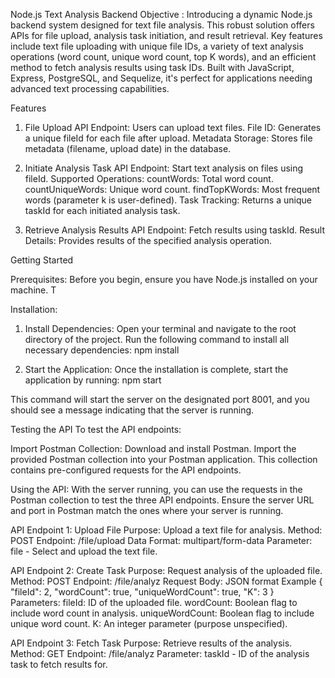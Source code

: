 Node.js Text Analysis Backend
Objective : 
Introducing a dynamic Node.js backend system designed for text file analysis. This robust solution offers APIs for file upload, analysis task initiation, and result retrieval. Key features include text file uploading with unique file IDs, a variety of text analysis operations (word count, unique word count, top K words), and an efficient method to fetch analysis results using task IDs. Built with JavaScript, Express, PostgreSQL, and Sequelize, it's perfect for applications needing advanced text processing capabilities.

Features
1. File Upload
API Endpoint: Users can upload text files.
File ID: Generates a unique fileId for each file after upload.
Metadata Storage: Stores file metadata (filename, upload date) in the database.

2. Initiate Analysis Task
API Endpoint: Start text analysis on files using fileId.
Supported Operations:
countWords: Total word count.
countUniqueWords: Unique word count.
findTopKWords: Most frequent words (parameter k is user-defined).
Task Tracking: Returns a unique taskId for each initiated analysis task.

3. Retrieve Analysis Results
API Endpoint: Fetch results using taskId.
Result Details: Provides results of the specified analysis operation.

Getting Started

Prerequisites:
Before you begin, ensure you have Node.js installed on your machine. T

Installation:

1. Install Dependencies: Open your terminal and navigate to the root directory of the project. Run the following command to install all necessary dependencies:
npm install

2. Start the Application: Once the installation is complete, start the application by running:
npm start

This command will start the server on the designated port 8001, and you should see a message indicating that the server is running.


Testing the API
To test the API endpoints:

Import Postman Collection: Download and install Postman. Import the provided Postman collection into your Postman application. This collection contains pre-configured requests for the API endpoints.

Using the API: With the server running, you can use the requests in the Postman collection to test the three API endpoints. Ensure the server URL and port in Postman match the ones where your server is running.

API Endpoint 1: Upload File
Purpose: Upload a text file for analysis.
Method: POST
Endpoint: /file/upload
Data Format: multipart/form-data
Parameter: file - Select and upload the text file.

API Endpoint 2: Create Task
Purpose: Request analysis of the uploaded file.
Method: POST
Endpoint: /file/analyz
Request Body: JSON format
Example
{
    "fileId": 2,
    "wordCount": true,
    "uniqueWordCount": true,
    "K": 3
}
Parameters:
fileId: ID of the uploaded file.
wordCount: Boolean flag to include word count in analysis.
uniqueWordCount: Boolean flag to include unique word count.
K: An integer parameter (purpose unspecified).

API Endpoint 3: Fetch Task
Purpose: Retrieve results of the analysis.
Method: GET
Endpoint: /file/analyz
Parameter: taskId - ID of the analysis task to fetch results for.